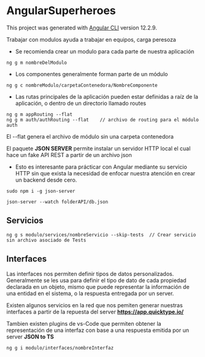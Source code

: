 # AngularSuperheroes

This project was generated with [Angular CLI](https://github.com/angular/angular-cli) version 12.2.9.

Trabajar con modulos ayuda a trabajar en equipos, carga peresoza

- Se recomienda crear un modulo para cada parte de nuestra aplicación
```
ng g m nombreDelModulo
```

- Los componentes generalmente forman parte de un módulo
```
ng g c nombreModulo/carpetaContenedora/NombreComponente
```

- Las rutas principales de la aplicación pueden estar definidas a raíz de la aplicación, o dentro de un directorio llamado routes
```
ng g m appRouting --flat
ng g m auth/authRouting --flat    // archivo de routing para el módulo auth
```
El --flat genera el archivo de módulo sin una carpeta contenedora

El paquete **JSON SERVER** permite instalar un servidor HTTP local el cual hace un fake API REST a partir de un archivo json
- Esto es interesante para prácticar con Angular mediante su servicio HTTP sin que exista la necesidad de enfocar nuestra atención en crear un backend desde cero.
```
sudo npm i -g json-server

json-server --watch folderAPI/db.json
```

## Servicios
```
ng g s modulo/services/nombreServicio --skip-tests  // Crear servicio sin archivo asociado de Tests
```

## Interfaces
Las interfaces nos permiten definir tipos de datos personalizados. Generalmente se les usa para definir el tipo de dato de cada propiedad declarada en un objeto, mismo que puede representar la información de una entidad en el sistema, o la respuesta entregada por un server.

Existen algunos servicios en la red que nos pemiten generar nuestras interfaces a partir de la repuesta del server
**https://app.quicktype.io/**

Tambien existen plugins de vs-Code que permiten obtener la representación de una interfaz con base a una respuesta emitida por un server **JSON to TS**

```
ng g i modulo/interfaces/nombreInterfaz
```

